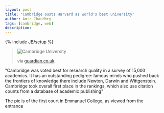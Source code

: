 ```yaml
---
layout: post
title: "Cambridge ousts Harvard as world's best university"
author: Amir Chaudhry
tags: [cambridge, web]
description:
---
```

{% include JB/setup %}

> ![Cambridge University](http://static.guim.co.uk/sys-images/Guardian/About/General/2010/9/7/1283890492557/Cambridge-University-006.jpg)
>
> via [guardian.co.uk](http://www.guardian.co.uk/education/2010/sep/08/cambridge-worlds-best-university-harvard)

"Cambridge was voted best for research quality in a survey of 15,000 academics. It has an outstanding pedigree: famous minds who pushed back the frontiers of knowledge there include Newton, Darwin and Wittgenstein. Cambridge took overall first place in the rankings, which also use citation counts from a database of academic publishing"

The pic is of the first court in Emmanuel College, as viewed from the entrance
